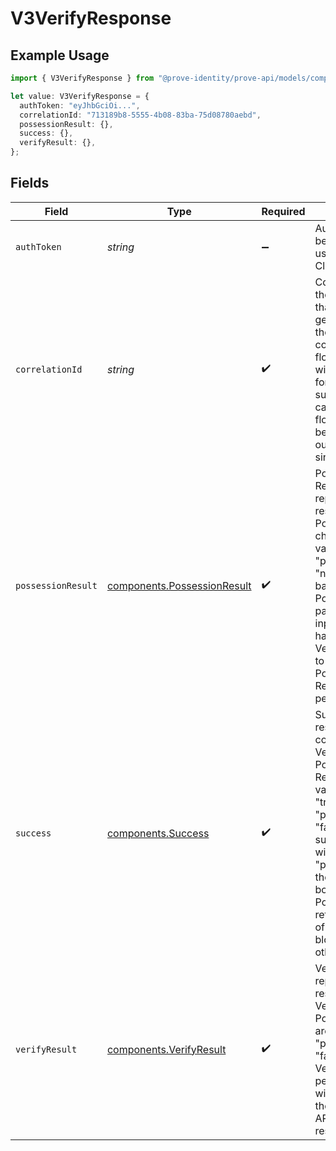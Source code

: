 # V3VerifyResponse

## Example Usage

```typescript
import { V3VerifyResponse } from "@prove-identity/prove-api/models/components";

let value: V3VerifyResponse = {
  authToken: "eyJhbGciOi...",
  correlationId: "713189b8-5555-4b08-83ba-75d08780aebd",
  possessionResult: {},
  success: {},
  verifyResult: {},
};
```

## Fields

| Field                                                                                                                                                                                                                                                                           | Type                                                                                                                                                                                                                                                                            | Required                                                                                                                                                                                                                                                                        | Description                                                                                                                                                                                                                                                                     | Example                                                                                                                                                                                                                                                                         |
| ------------------------------------------------------------------------------------------------------------------------------------------------------------------------------------------------------------------------------------------------------------------------------- | ------------------------------------------------------------------------------------------------------------------------------------------------------------------------------------------------------------------------------------------------------------------------------- | ------------------------------------------------------------------------------------------------------------------------------------------------------------------------------------------------------------------------------------------------------------------------------- | ------------------------------------------------------------------------------------------------------------------------------------------------------------------------------------------------------------------------------------------------------------------------------- | ------------------------------------------------------------------------------------------------------------------------------------------------------------------------------------------------------------------------------------------------------------------------------- |
| `authToken`                                                                                                                                                                                                                                                                     | *string*                                                                                                                                                                                                                                                                        | :heavy_minus_sign:                                                                                                                                                                                                                                                              | AuthToken is a bearer token for use by the Prove Client SDK.                                                                                                                                                                                                                    | eyJhbGciOi...                                                                                                                                                                                                                                                                   |
| `correlationId`                                                                                                                                                                                                                                                                 | *string*                                                                                                                                                                                                                                                                        | :heavy_check_mark:                                                                                                                                                                                                                                                              | Correlation ID is the unique ID that Prove generates for the flow. To continue the flow, the field will also be used for each of the subsequent API calls in the same flow - it cannot be reused outside of a single flow.                                                      | 713189b8-5555-4b08-83ba-75d08780aebd                                                                                                                                                                                                                                            |
| `possessionResult`                                                                                                                                                                                                                                                              | [components.PossessionResult](../../models/components/possessionresult.md)                                                                                                                                                                                                      | :heavy_check_mark:                                                                                                                                                                                                                                                              | Possession Result represents the result of the Possession check. Possible values are "pending" and "not_applicable", based on the Possession Type passed in the input. Clients will have to call the Verify Status API to get a result if Possession Result is pending.         | pending                                                                                                                                                                                                                                                                         |
| `success`                                                                                                                                                                                                                                                                       | [components.Success](../../models/components/success.md)                                                                                                                                                                                                                        | :heavy_check_mark:                                                                                                                                                                                                                                                              | Success is the result of the combination of Verify Result and Possession Result. Possible values are "true", "pending", and "false". The success value will be "pending" until the results of both Verify and Possession are returned or one of them fails, blocking the other. | pending                                                                                                                                                                                                                                                                         |
| `verifyResult`                                                                                                                                                                                                                                                                  | [components.VerifyResult](../../models/components/verifyresult.md)                                                                                                                                                                                                              | :heavy_check_mark:                                                                                                                                                                                                                                                              | Verify Result represents the result of the Verify process. Possible values are "success", "pending", and "failed". If the Verify result is pending, clients will need to call the Verify Status API to get a result.                                                            | pending                                                                                                                                                                                                                                                                         |